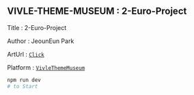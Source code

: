 ## VIVLE-THEME-MUSEUM : 2-Euro-Project

Title : 2-Euro-Project

Author : JeounEun Park

ArtUrl : [`Click`](https://2-Euro-project-git-master-dwarfthema.vercel.app/)

Platform : [`VivleThemeMuseum`](https://vivle-theme-museum-git-master-dwarfthema.vercel.app/)

```bash
npm run dev
# to Start
```

